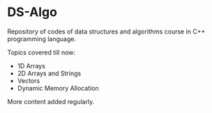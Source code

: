 # DS-Algo

Repository of codes of data structures and algorithms course in C++ programming language.

Topics covered till now: 
- 1D Arrays
- 2D Arrays and Strings
- Vectors
- Dynamic Memory Allocation

More content added regularly.
